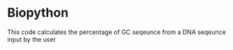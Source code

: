 # Biopython

This code calculates the percentage of GC seqeunce from a DNA seqeunce input by the user 
